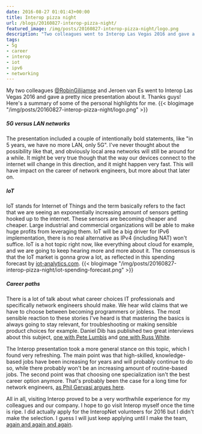 ```yaml
---
date: 2016-08-27 01:01:43+00:00
title: Interop pizza night
url: /blogs/20160827-interop-pizza-night/
featured_image: /img/posts/20160827-interop-pizza-night/logo.png
description: "Two colleagues went to Interop Las Vegas 2016 and gave a pretty nice presentation about it. Here's a summary of some of the personal highlights for me."
tags:
- 5g
- career
- interop
- iot
- ipv6
- networking
---
```


My two colleagues [@RobinGilijamse](https://twitter.com/robingilijamse) and Jeroen van Es went to Interop Las Vegas 2016 and gave a pretty nice presentation about it. Thanks guys! Here's a summary of some of the personal highlights for me.
{{< blogimage "/img/posts/20160827-interop-pizza-night/logo.png" >}}
<!-- more -->

##### 5G versus LAN networks
The presentation included a couple of intentionally bold statements, like "in 5 years, we have no more LAN, only 5G". I've never thought about the possibility like that, and obviously local area networks will still be around for a while. It might be very true though that the way our devices connect to the internet will change in this direction, and it might happen very fast. This will have impact on the career of network engineers, but more about that later on.

##### IoT
IoT stands for Internet of Things and the term basically refers to the fact that we are seeing an exponentially increasing amount of sensors getting hooked up to the internet. These sensors are becoming cheaper and cheaper. Large industrial and commercial organizations will be able to make huge profits from leveraging them. IoT will be a big driver for IPv6 implementation, there is no real alternative as IPv4 (including NAT) won't suffice. IoT is a hot topic right now, like everything about cloud for example, and we are going to keep hearing more and more about it. The consensus is that the IoT market is gonna grow a lot, as reflected in this spending forecast by [iot-analytics.com](https://iot-analytics.com/).
{{< blogimage "/img/posts/20160827-interop-pizza-night/iot-spending-forecast.png" >}}

##### Career paths
There is a lot of talk about what career choices IT professionals and specifically network engineers should make. We hear wild claims that we have to choose between becoming programmers or jobless. The most sensible reaction to these stories I've heard is that mastering the basics is always going to stay relevant, for troubleshooting or making sensible product choices for example. Daniel Dib has published two great interviews about this subject, [one with Pete Lumbis](http://lostintransit.se/2016/08/08/general-future-networking-pete-lumbis/) and [one with Russ White](http://lostintransit.se/2016/07/28/general-future-networking-russ-white/).

The Interop presentation took a more general stance on this topic, which I found very refreshing. The main point was that high-skilled, knowledge-based jobs have been increasing for years and will probably continue to do so, while there probably won't be an increasing amount of routine-based jobs. The second point was that choosing one specialization isn't the best career option anymore. That's probably been the case for a long time for network engineers, [as Phil Gervasi argues here](https://networkphil.com/2016/08/25/is-the-ccie-becoming-irrelevant/).

All in all, visiting Interop proved to be a very worthwhile experience for my colleagues and our company. I hope to go visit Interop myself once the time is ripe. I did actually apply for the InteropNet volunteers for 2016 but I didn't make the selection. I guess I will just keep applying until I make the team, [again and again and again](https://www.youtube.com/watch?v=9VDvgL58h_Y).
